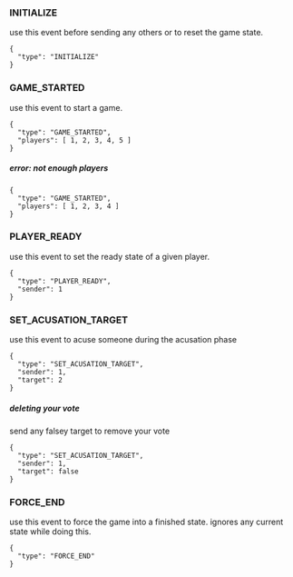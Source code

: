 ### INITIALIZE

use this event before sending any others or to reset the game state.

```
{
  "type": "INITIALIZE"
}
```

### GAME_STARTED

use this event to start a game.

```
{
  "type": "GAME_STARTED",
  "players": [ 1, 2, 3, 4, 5 ]
}
```

##### error: not enough players

```
{
  "type": "GAME_STARTED",
  "players": [ 1, 2, 3, 4 ]
}
```

### PLAYER_READY

use this event to set the ready state of a given player.

```
{
  "type": "PLAYER_READY",
  "sender": 1
}
```

### SET_ACUSATION_TARGET

use this event to acuse someone during the acusation phase

```
{
  "type": "SET_ACUSATION_TARGET",
  "sender": 1,
  "target": 2
}
```

##### deleting your vote

send any falsey target to remove your vote

```
{
  "type": "SET_ACUSATION_TARGET",
  "sender": 1,
  "target": false
}
```

### FORCE_END

use this event to force the game into a finished state.  ignores any current state while doing this.

```
{
  "type": "FORCE_END"
}
```
